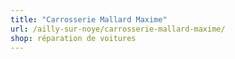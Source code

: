 ```yaml
---
title: "Carrosserie Mallard Maxime"
url: /ailly-sur-noye/carrosserie-mallard-maxime/
shop: réparation de voitures
---
```

